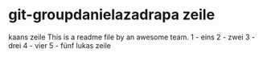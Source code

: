 # git-groupdanielazadrapa zeile 
kaans zeile
This 
is
a
readme
file
by 
an
awesome
team.
1 - eins
2 - zwei
3 - drei
4 - vier
5 - fünf
lukas zeile
